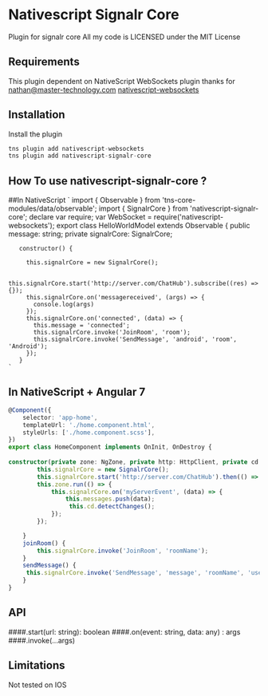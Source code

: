 # Nativescript Signalr Core

Plugin for signalr core
All my code is LICENSED under the MIT License

## Requirements

This plugin dependent on NativeScript WebSockets plugin
thanks for nathan@master-technology.com
[nativescript-websockets](https://www.npmjs.com/package/nativescript-websockets)
## Installation

Install the plugin
```javascript
tns plugin add nativescript-websockets
tns plugin add nativescript-signalr-core
```

## How To use nativescript-signalr-core ?
   ##In NativeScript
	`
	import { Observable } from 'tns-core-modules/data/observable';
    import { SignalrCore } from 'nativescript-signalr-core';
    declare var require;
    var WebSocket = require('nativescript-websockets');
    export class HelloWorldModel extends Observable {
       public message: string;
       private signalrCore: SignalrCore;
     
       constructor() {

         this.signalrCore = new SignalrCore();
     
         this.signalrCore.start('http://server.com/ChatHub').subscribe((res) => {});
         this.signalrCore.on('messagereceived', (args) => {
           console.log(args)
         });
         this.signalrCore.on('connected', (data) => {
           this.message = 'connected';
           this.signalrCore.invoke('JoinRoom', 'room');
           this.signalrCore.invoke('SendMessage', 'android', 'room', 'Android');
         });
       }
    `
    
    
## In NativeScript + Angular 7    
```TypeScript
@Component({
    selector: 'app-home',
    templateUrl: './home.component.html',
    styleUrls: ['./home.component.scss'],
})
export class HomeComponent implements OnInit, OnDestroy {
    
constructor(private zone: NgZone, private http: HttpClient, private cd: ChangeDetectorRef) {
        this.signalrCore = new SignalrCore();
        this.signalrCore.start('http://server.com/ChatHub').then(() => {})
        this.zone.run(() => {
            this.signalrCore.on('myServerEvent', (data) => {
                this.messages.push(data);
                 this.cd.detectChanges();
            });
        });

    }
    joinRoom() {
        this.signalrCore.invoke('JoinRoom', 'roomName');
    }
    sendMessage() {
     this.signalrCore.invoke('SendMessage', 'message', 'roomName', 'user');
    }
}
```

## API
   ####.start(url: string): boolean
   ####.on(event: string, data: any) : args
   ####.invoke(...args)

## Limitations
Not tested on IOS


